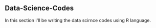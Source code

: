 ## Data-Science-Codes ##     
In this section I'll be writing the data scirnce codes using R language.          
